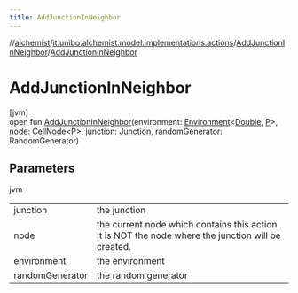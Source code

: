 ```yaml
---
title: AddJunctionInNeighbor
---
```

//[alchemist](../../../index.html)/[it.unibo.alchemist.model.implementations.actions](../index.html)/[AddJunctionInNeighbor](index.html)/[AddJunctionInNeighbor](-add-junction-in-neighbor.html)



# AddJunctionInNeighbor



[jvm]\
open fun [AddJunctionInNeighbor](-add-junction-in-neighbor.html)(environment: [Environment](../../it.unibo.alchemist.model.interfaces/-environment/index.html)<[Double](https://docs.oracle.com/javase/8/docs/api/java/lang/Double.html), [P](../../it.unibo.alchemist.model/-biochemistry-incarnation/index.html)>, node: [CellNode](../../it.unibo.alchemist.model.interfaces/-cell-node/index.html)<[P](../../it.unibo.alchemist.model/-biochemistry-incarnation/index.html)>, junction: [Junction](../../it.unibo.alchemist.model.implementations.molecules/-junction/index.html), randomGenerator: RandomGenerator)



## Parameters


jvm

| | |
|---|---|
| junction | the junction |
| node | the current node which contains this action. It is NOT the node where the junction will be created. |
| environment | the environment |
| randomGenerator | the random generator |




